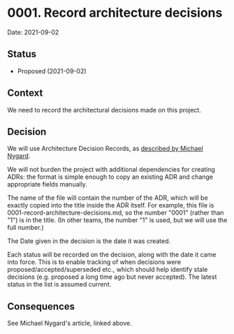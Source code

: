 # 0001. Record architecture decisions

Date: 2021-09-02

## Status

* Proposed (2021-09-02)

## Context

We need to record the architectural decisions made on this project.

## Decision

We will use Architecture Decision Records, as
[described by Michael Nygard](http://thinkrelevance.com/blog/2011/11/15/documenting-architecture-decisions).

We will not burden the project with additional dependencies for creating
ADRs: the format is simple enough to copy an existing ADR and
change appropriate fields manually.

The name of the file will contain the number of the ADR, which
will be exactly copied into the title inside the ADR itself. For
example, this file is 0001-record-architecture-decisions.md,
so the number "0001" (rather than "1") is in the title. (In other
teams, the number "1" is used, but we will use the full number.)

The Date given in the decision is the date it was created.

Each status will be recorded on the decision, along with the date it came into force.
This is to enable tracking of when decisions were proposed/accepted/superseded etc.,
which should help identify stale decisions (e.g. proposed a long time ago
but never accepted). The latest status in the list is assumed current.

## Consequences

See Michael Nygard's article, linked above.
